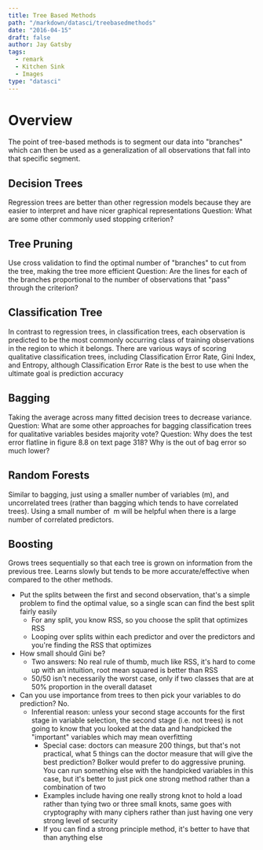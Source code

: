 ```yaml
---
title: Tree Based Methods
path: "/markdown/datasci/treebasedmethods"
date: "2016-04-15"
draft: false
author: Jay Gatsby
tags:
  - remark
  - Kitchen Sink
  - Images
type: "datasci"
---
```


Overview
========

The point of tree-based methods is to segment our data into "branches" which can then be used as a generalization of all observations that fall into that specific segment.

Decision Trees
--------------

Regression trees are better than other regression models because they are easier to interpret and have nicer graphical representations Question: What are some other commonly used stopping criterion?

Tree Pruning
------------

Use cross validation to find the optimal number of "branches" to cut from the tree, making the tree more efficient Question: Are the lines for each of the branches proportional to the number of observations that "pass" through the criterion?

Classification Tree
-------------------

In contrast to regression trees, in classification trees, each observation is predicted to be the most commonly occurring class of training observations in the region to which it belongs. There are various ways of scoring qualitative classification trees, including Classification Error Rate, Gini Index, and Entropy, although Classification Error Rate is the best to use when the ultimate goal is prediction accuracy

Bagging
-------

Taking the average across many fitted decision trees to decrease variance. Question: What are some other approaches for bagging classification trees for qualitative variables besides majority vote? Question: Why does the test error flatline in figure 8.8 on text page 318? Why is the out of bag error so much lower?

Random Forests
--------------

Similar to bagging, just using a smaller number of variables (m), and uncorrelated trees (rather than bagging which tends to have correlated trees). Using a small number of  m will be helpful when there is a large number of correlated predictors.

Boosting
--------

Grows trees sequentially so that each tree is grown on information from the previous tree. Learns slowly but tends to be more accurate/effective when compared to the other methods.  

*   Put the splits between the first and second observation, that's a simple problem to find the optimal value, so a single scan can find the best split fairly easily
    *   For any split, you know RSS, so you choose the split that optimizes RSS
    *   Looping over splits within each predictor and over the predictors and you're finding the RSS that optimizes
*   How small should Gini be?
    *   Two answers: No real rule of thumb, much like RSS, it's hard to come up with an intuition, root mean squared is better than RSS
    *   50/50 isn't necessarily the worst case, only if two classes that are at 50% proportion in the overall dataset
*   Can you use importance from trees to then pick your variables to do prediction? No.
    *   Inferential reason: unless your second stage accounts for the first stage in variable selection, the second stage (i.e. not trees) is not going to know that you looked at the data and handpicked the "important" variables which may mean overfitting
        *   Special case: doctors can measure 200 things, but that's not practical, what 5 things can the doctor measure that will give the best prediction? Bolker would prefer to do aggressive pruning. You can run something else with the handpicked variables in this case, but it's better to just pick one strong method rather than a combination of two
        *   Examples include having one really strong knot to hold a load rather than tying two or three small knots, same goes with cryptography with many ciphers rather than just having one very strong level of security
        *   If you can find a strong principle method, it's better to have that than anything else